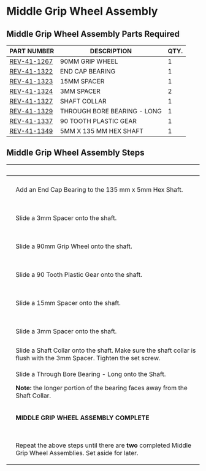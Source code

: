 # Middle Grip Wheel Assembly

## Middle Grip Wheel Assembly Parts Required

| **PART NUMBER**                                         | **DESCRIPTION**             | **QTY.** |
| ------------------------------------------------------- | --------------------------- | -------- |
| [REV-41-1267](https://www.revrobotics.com/rev-41-1267/) | 90MM GRIP WHEEL             | 1        |
| [REV-41-1322](https://www.revrobotics.com/rev-41-1322/) | END CAP BEARING             | 1        |
| [REV-41-1323](https://www.revrobotics.com/rev-41-1323/) | 15MM SPACER                 | 1        |
| [REV-41-1324](https://www.revrobotics.com/rev-41-1324/) | 3MM SPACER                  | 2        |
| [REV-41-1327](https://www.revrobotics.com/rev-41-1327/) | SHAFT COLLAR                | 1        |
| [REV-41-1329](https://www.revrobotics.com/rev-41-1329/) | THROUGH BORE BEARING - LONG | 1        |
| [REV-41-1337](https://www.revrobotics.com/rev-41-1337/) | 90 TOOTH PLASTIC GEAR       | 1        |
| [REV-41-1349](https://www.revrobotics.com/rev-41-1349/) | 5MM X 135 MM HEX SHAFT      | 1        |

## Middle Grip Wheel Assembly Steps

| ​                                                                                                                                                                                                                                                                                                               | ​                                                                                                                                                                                                  |
| --------------------------------------------------------------------------------------------------------------------------------------------------------------------------------------------------------------------------------------------------------------------------------------------------------------- | -------------------------------------------------------------------------------------------------------------------------------------------------------------------------------------------------- |
| <p>​</p><p><img src="https://2589213514-files.gitbook.io/~/files/v0/b/gitbook-legacy-files/o/assets%2F-M5yw0n8IneF5-9ybLjT%2F-MI4ysTFi9NBVobBOLUW%2F-MI622PFdgIZXcZMOFhT%2FAGD-_MW%20-%20End%20Cap.svg?alt=media&#x26;token=a9f043d0-c419-4e49-bc2d-184ab8baf9e7" alt="" data-size="original"></p>              | Add an End Cap Bearing to the 135 mm x 5mm Hex Shaft.                                                                                                                                              |
| <p>​</p><p><img src="https://2589213514-files.gitbook.io/~/files/v0/b/gitbook-legacy-files/o/assets%2F-M5yw0n8IneF5-9ybLjT%2F-MI4ysTFi9NBVobBOLUW%2F-MI61ysk-oyOT7nlvO9k%2FAGD-_MW%20-%20Spacer.svg?alt=media&#x26;token=323ca50c-74f5-4835-a297-b99d7e4b683c" alt="" data-size="original"></p>                 | Slide a 3mm Spacer onto the shaft.                                                                                                                                                                 |
| <p>​</p><p><img src="https://2589213514-files.gitbook.io/~/files/v0/b/gitbook-legacy-files/o/assets%2F-M5yw0n8IneF5-9ybLjT%2F-MI4ysTFi9NBVobBOLUW%2F-MI61TaDzGQ8-LcqkJJA%2FAGD-_MW%20-%20Grip%20Wheel.svg?alt=media&#x26;token=f2242596-02a0-4b75-b4be-24470e76116e" alt="" data-size="original"></p>           | Slide a 90mm Grip Wheel onto the shaft.                                                                                                                                                            |
| <p>​</p><p><img src="https://2589213514-files.gitbook.io/~/files/v0/b/gitbook-legacy-files/o/assets%2F-M5yw0n8IneF5-9ybLjT%2F-MI4ysTFi9NBVobBOLUW%2F-MI61QfduQsR1ZPmyTE4%2FAGD-_MW%20-%20Gear.svg?alt=media&#x26;token=bfe0d38e-a659-4e32-a341-93e1c1de1537" alt="" data-size="original"></p>                   | Slide a 90 Tooth Plastic Gear onto the shaft.                                                                                                                                                      |
| <p>​</p><p><img src="https://2589213514-files.gitbook.io/~/files/v0/b/gitbook-legacy-files/o/assets%2F-M5yw0n8IneF5-9ybLjT%2F-MI4ysTFi9NBVobBOLUW%2F-MI61KgC_skmS2_rH-03%2FAGD-_MW%20-%20Spacer%202.svg?alt=media&#x26;token=0aa51a58-4227-41fb-a790-396aedfe0de0" alt="" data-size="original"></p>             | Slide a 15mm Spacer onto the shaft.                                                                                                                                                                |
| <p>​</p><p><img src="https://2589213514-files.gitbook.io/~/files/v0/b/gitbook-legacy-files/o/assets%2F-M5yw0n8IneF5-9ybLjT%2F-MI4ysTFi9NBVobBOLUW%2F-MI61DPPUvenARDeBAHT%2FAGD-_MW%20-%20Spacer%203.svg?alt=media&#x26;token=102b856d-be23-4f20-a23b-0ec5f4ff51ee" alt="" data-size="original"></p>             | Slide a 3mm Spacer onto the shaft.                                                                                                                                                                 |
| <img src="https://2589213514-files.gitbook.io/~/files/v0/b/gitbook-legacy-files/o/assets%2F-M5yw0n8IneF5-9ybLjT%2F-MI4ysTFi9NBVobBOLUW%2F-MI5vDvDG2YfETnUC39U%2FAGD-_MW%20-%20Shaft%20Collar.svg?alt=media&#x26;token=81d0bedd-3c79-4c2b-833b-acad83da0fb9" alt="" data-size="original">                        | Slide a Shaft Collar onto the shaft. Make sure the shaft collar is flush with the 3mm Spacer. Tighten the set screw.                                                                               |
| <p>​</p><p><img src="https://2589213514-files.gitbook.io/~/files/v0/b/gitbook-legacy-files/o/assets%2F-M5yw0n8IneF5-9ybLjT%2F-MI4ysTFi9NBVobBOLUW%2F-MI5v9NeB5oS7WCIdo_5%2FAGD-_MW%20-%20Long%20Bearing.svg?alt=media&#x26;token=7bfb14d8-ed81-4474-b906-ff682095ac6e" alt="" data-size="original"></p><p>​</p> | <p>Slide a Through Bore Bearing - Long onto the Shaft.</p><p><strong>Note:</strong> the longer portion of the bearing faces away from the Shaft Collar.</p>                                        |
| <p>​</p><p><img src="https://2589213514-files.gitbook.io/~/files/v0/b/gitbook-legacy-files/o/assets%2F-M5yw0n8IneF5-9ybLjT%2F-MI4ysTFi9NBVobBOLUW%2F-MI5uPcN9TfDAHr7Ewva%2FAGD-_MW%20-%20Complete.svg?alt=media&#x26;token=22e2eb38-8f0c-4612-a233-52a4c5813d3e" alt="" data-size="original"></p>               | <p><strong>MIDDLE GRIP WHEEL ASSEMBLY COMPLETE</strong></p><p>​</p><p>Repeat the above steps until there are <strong>two</strong> completed Middle Grip Wheel Assemblies. Set aside for later.</p> |
